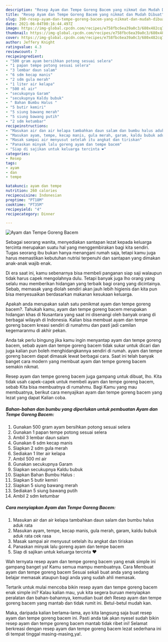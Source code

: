 ```yaml
---
description: "Resep Ayam dan Tempe Goreng Bacem yang nikmat dan Mudah Dibuat"
title: "Resep Ayam dan Tempe Goreng Bacem yang nikmat dan Mudah Dibuat"
slug: 390-resep-ayam-dan-tempe-goreng-bacem-yang-nikmat-dan-mudah-dibuat
date: 2021-06-04T00:16:44.497Z
image: https://img-global.cpcdn.com/recipes/e758fbc6ea39a0c3/680x482cq70/ayam-dan-tempe-goreng-bacem-foto-resep-utama.jpg
thumbnail: https://img-global.cpcdn.com/recipes/e758fbc6ea39a0c3/680x482cq70/ayam-dan-tempe-goreng-bacem-foto-resep-utama.jpg
cover: https://img-global.cpcdn.com/recipes/e758fbc6ea39a0c3/680x482cq70/ayam-dan-tempe-goreng-bacem-foto-resep-utama.jpg
author: Jeffery Knight
ratingvalue: 4.3
reviewcount: 7
recipeingredient:
- "500 gram ayam bersihkan potong sesuai selera"
- "1 papan tempe potong sesuai selera"
- "3 lembar daun salam"
- "6 sdm kecap manis"
- "2 sdm gula merah"
- "1 liter air kelapa"
- "500 ml air"
- "secukupnya Garam"
- "secukupnya Kaldu bubuk"
- " Bahan Bumbu Halus "
- "5 butir kemiri"
- "5 siung bawang merah"
- "5 siung bawang putih"
- "2 sdm ketumbar"
recipeinstructions:
- "Masukan air dan air kelapa tambahkan daun salam dan bumbu halus aduk rata"
- "Masukan ayam, tempe, kecap manis, gula merah, garam, kaldu bubuk aduk rata cek rasa"
- "Masak sampai air menyusut setelah itu angkat dan tiriskan"
- "Panaskan minyak lalu goreng ayam dan tempe bacem"
- "Siap di sajikan untuk keluarga tercinta ❤"
categories:
- Resep
tags:
- ayam
- dan
- tempe

katakunci: ayam dan tempe 
nutrition: 260 calories
recipecuisine: Indonesian
preptime: "PT18M"
cooktime: "PT35M"
recipeyield: "4"
recipecategory: Dinner

---
```



![Ayam dan Tempe Goreng Bacem](https://img-global.cpcdn.com/recipes/e758fbc6ea39a0c3/680x482cq70/ayam-dan-tempe-goreng-bacem-foto-resep-utama.jpg)

Sebagai seorang wanita, menyediakan santapan lezat kepada keluarga tercinta merupakan suatu hal yang menggembirakan bagi kita sendiri. Tugas seorang ibu bukan hanya menangani rumah saja, tetapi kamu juga harus memastikan kebutuhan nutrisi terpenuhi dan santapan yang dimakan anak-anak wajib enak.

Di era  saat ini, kamu sebenarnya bisa membeli panganan siap saji walaupun tidak harus capek mengolahnya dulu. Tetapi banyak juga lho orang yang selalu mau memberikan hidangan yang terbaik bagi orang yang dicintainya. Sebab, memasak yang diolah sendiri akan jauh lebih higienis dan kita pun bisa menyesuaikan berdasarkan makanan kesukaan keluarga. 



Apakah anda merupakan salah satu penikmat ayam dan tempe goreng bacem?. Tahukah kamu, ayam dan tempe goreng bacem merupakan hidangan khas di Nusantara yang saat ini disenangi oleh banyak orang di berbagai wilayah di Indonesia. Kalian bisa membuat ayam dan tempe goreng bacem kreasi sendiri di rumahmu dan pasti jadi camilan kegemaranmu di akhir pekan.

Anda tak perlu bingung jika kamu ingin menyantap ayam dan tempe goreng bacem, sebab ayam dan tempe goreng bacem tidak sukar untuk dicari dan juga kalian pun boleh menghidangkannya sendiri di rumah. ayam dan tempe goreng bacem dapat dimasak lewat berbagai cara. Saat ini telah banyak banget cara modern yang membuat ayam dan tempe goreng bacem semakin nikmat.

Resep ayam dan tempe goreng bacem juga gampang untuk dibuat, lho. Kita tidak usah capek-capek untuk membeli ayam dan tempe goreng bacem, sebab Kita bisa membuatnya di rumahmu. Bagi Kamu yang mau membuatnya, berikut cara menyajikan ayam dan tempe goreng bacem yang lezat yang dapat Kalian coba.

<!--inarticleads1-->

##### Bahan-bahan dan bumbu yang diperlukan untuk pembuatan Ayam dan Tempe Goreng Bacem:

1. Gunakan 500 gram ayam bersihkan potong sesuai selera
1. Gunakan 1 papan tempe potong sesuai selera
1. Ambil 3 lembar daun salam
1. Gunakan 6 sdm kecap manis
1. Siapkan 2 sdm gula merah
1. Sediakan 1 liter air kelapa
1. Ambil 500 ml air
1. Gunakan secukupnya Garam
1. Siapkan secukupnya Kaldu bubuk
1. Siapkan  Bahan Bumbu Halus :
1. Siapkan 5 butir kemiri
1. Siapkan 5 siung bawang merah
1. Sediakan 5 siung bawang putih
1. Ambil 2 sdm ketumbar




<!--inarticleads2-->

##### Cara menyiapkan Ayam dan Tempe Goreng Bacem:

1. Masukan air dan air kelapa tambahkan daun salam dan bumbu halus aduk rata
1. Masukan ayam, tempe, kecap manis, gula merah, garam, kaldu bubuk aduk rata cek rasa
1. Masak sampai air menyusut setelah itu angkat dan tiriskan
1. Panaskan minyak lalu goreng ayam dan tempe bacem
1. Siap di sajikan untuk keluarga tercinta ❤




Wah ternyata resep ayam dan tempe goreng bacem yang enak simple ini gampang banget ya! Kamu semua mampu membuatnya. Cara Membuat ayam dan tempe goreng bacem Sesuai sekali buat anda yang sedang belajar memasak ataupun bagi anda yang sudah ahli memasak.

Tertarik untuk mulai mencoba bikin resep ayam dan tempe goreng bacem enak simple ini? Kalau kalian mau, yuk kita segera buruan menyiapkan peralatan dan bahan-bahannya, kemudian buat deh Resep ayam dan tempe goreng bacem yang mantab dan tidak rumit ini. Betul-betul mudah kan. 

Maka, daripada kalian berlama-lama, ayo kita langsung saja buat resep ayam dan tempe goreng bacem ini. Pasti anda tak akan nyesel sudah bikin resep ayam dan tempe goreng bacem mantab tidak ribet ini! Selamat berkreasi dengan resep ayam dan tempe goreng bacem lezat sederhana ini di tempat tinggal masing-masing,ya!.

